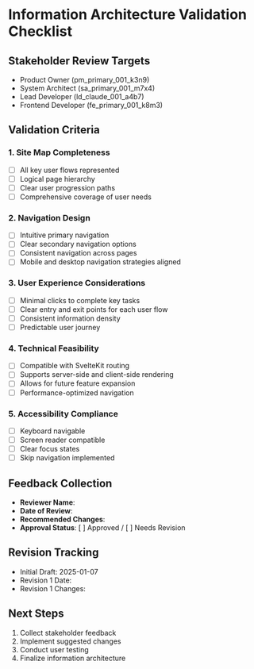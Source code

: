# Information Architecture Validation Checklist

## Stakeholder Review Targets
- Product Owner (pm_primary_001_k3n9)
- System Architect (sa_primary_001_m7x4)
- Lead Developer (ld_claude_001_a4b7)
- Frontend Developer (fe_primary_001_k8m3)

## Validation Criteria

### 1. Site Map Completeness
- [ ] All key user flows represented
- [ ] Logical page hierarchy
- [ ] Clear user progression paths
- [ ] Comprehensive coverage of user needs

### 2. Navigation Design
- [ ] Intuitive primary navigation
- [ ] Clear secondary navigation options
- [ ] Consistent navigation across pages
- [ ] Mobile and desktop navigation strategies aligned

### 3. User Experience Considerations
- [ ] Minimal clicks to complete key tasks
- [ ] Clear entry and exit points for each user flow
- [ ] Consistent information density
- [ ] Predictable user journey

### 4. Technical Feasibility
- [ ] Compatible with SvelteKit routing
- [ ] Supports server-side and client-side rendering
- [ ] Allows for future feature expansion
- [ ] Performance-optimized navigation

### 5. Accessibility Compliance
- [ ] Keyboard navigable
- [ ] Screen reader compatible
- [ ] Clear focus states
- [ ] Skip navigation implemented

## Feedback Collection
- **Reviewer Name**: 
- **Date of Review**: 
- **Recommended Changes**:
- **Approval Status**: [ ] Approved / [ ] Needs Revision

## Revision Tracking
- Initial Draft: 2025-01-07
- Revision 1 Date: 
- Revision 1 Changes:

## Next Steps
1. Collect stakeholder feedback
2. Implement suggested changes
3. Conduct user testing
4. Finalize information architecture